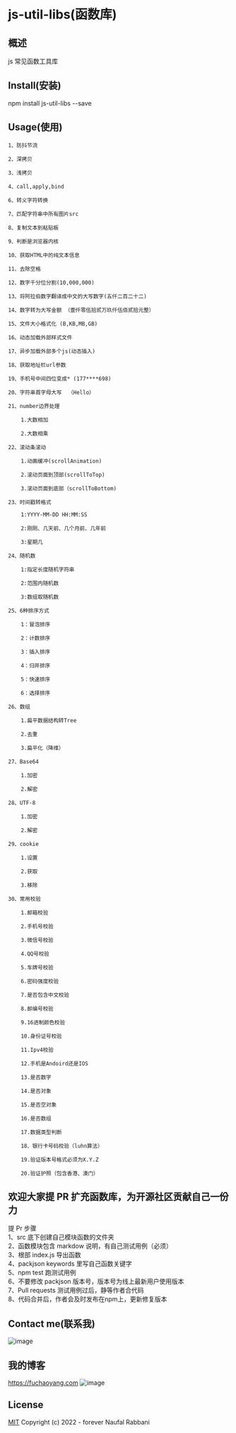 # js-util-libs(函数库)

## 概述

js 常见函数工具库

## Install(安装)

npm install js-util-libs --save

## Usage(使用)

    1、防抖节流

    2、深拷贝

    3、浅拷贝

    4、call,apply,bind

    6、转义字符转换

    7、匹配字符串中所有图片src

    8、复制文本到粘贴板

    9、判断是浏览器内核

    10、获取HTML中的纯文本信息

    11、去除空格

    12、数字千分位分割(10,000,000)

    13、将阿拉伯数字翻译成中文的大写数字(五仟二百二十二)

    14、数字转为大写金额 （壹仟零伍拾贰万玖仟伍佰贰拾元整）

    15、文件大小格式化 (B,KB,MB,GB)

    16、动态加载外部样式文件

    17、异步加载外部多个js(动态插入)

    18、获取地址栏url参数

    19、手机号中间四位变成* (177****698)  

    20、字符串首字母大写  （Hello） 

    21、number边界处理  
        
        1.大数相加  

        2.大数相乘

    22、滚动条滚动

        1.动画缓冲(scrollAnimation)

        2.滚动页面到顶部(scrollToTop)

        3.滚动页面到底部（scrollToBottom)

    23、时间戳转格式

        1:YYYY-MM-DD HH:MM:SS

        2:刚刚、几天前、几个月前、几年前

        3:星期几

    24、随机数

        1:指定长度随机字符串

        2:范围内随机数

        3:数组取随机数

    25、6种排序方式

        1：冒泡排序

        2：计数排序

        3：插入排序

        4：归并排序

        5：快速排序

        6：选择排序

    26、数组

        1.扁平数据结构转Tree

        2.去重

        3.扁平化（降维）

    27、Base64

        1.加密

        2.解密

    28、UTF-8

        1.加密

        2.解密

    29、cookie

        1.设置

        2.获取

        3.移除

    30、常用校验

        1.邮箱校验

        2.手机号校验

        3.微信号校验

        4.QQ号校验

        5.车牌号校验

        6.密码强度校验

        7.是否包含中文校验

        8.邮编号校验

        9.16进制颜色校验

        10.身份证号校验

        11.Ipv4校验

        12.手机是Andoird还是IOS

        13.是否数字

        14.是否对象

        15.是否空对象

        16.是否数组

        17.数据类型判断

        18、银行卡号码校验（luhn算法）

        19.验证版本号格式必须为X.Y.Z

        20.验证护照（包含香港、澳门）

## 欢迎大家提 PR 扩充函数库，为开源社区贡献自己一份力

提 Pr 步骤  
1、src 底下创建自己模块函数的文件夹  
2、函数模块包含 markdow 说明，有自己测试用例（必须）  
3、根部 index.js 导出函数  
4、packjson keywords 里写自己函数关键字  
5、npm test 跑测试用例  
6、不要修改 packjson 版本号，版本号为线上最新用户使用版本  
7、Pull requests 测试用例过后，静等作者合代码  
8、代码合并后，作者会及时发布在npm上，更新修复版本

## Contact me(联系我)

![image](https://user-images.githubusercontent.com/25168173/154791040-09b5e289-5533-4aa2-9e6d-cb11eabfddf3.png)

## 我的博客

https://fuchaoyang.com
![image](https://user-images.githubusercontent.com/25168173/154791015-750d04e4-02d4-4ebb-a559-5e3331003309.png)

## License

[MIT](http://opensource.org/licenses/MIT) Copyright (c) 2022 - forever Naufal Rabbani
